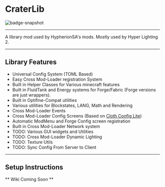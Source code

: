 # CraterLib

![badge-snapshot](https://maven.firstdarkdev.xyz/api/badge/latest/snapshots/me/hypherionmc/craterlib/CraterLib-common-1.19.2?color=40c14a&name=CraterLib-Snapshot)

***

A library mod used by HypherionSA's mods. Mostly used by Hyper Lighting 2.

***

## Library Features

* Universal Config System (TOML Based)
* Easy Cross Mod-Loader registration System
* Built in Helper Classes for Various minecraft features
* Built in FluidTank and Energy systems for Forge/Fabric (Forge versions are just wrappers).
* Built in Optifine-Compat utilities
* Various utilities for Blockstates, LANG, Math and Rendering
* Cross Mod-Loader Events
* Cross Mod-Loader Config Screens (Based on [Cloth Config Lite](https://github.com/shedaniel/cloth-config-lite))
* Automatic ModMenu and Forge Config screen registration
* Built in Cross Mod-Loader Network system
* TODO: Various GUI widgets and Utilities
* TODO: Cross Mod-Loader Dynamic Lighting
* TODO: Texture Utils
* TODO: Sync Config From Server to Client

***

## Setup Instructions

** Wiki Coming Soon **


